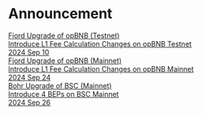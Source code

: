
# Announcement

<div class="doc-announce">
    <a href="./fjord-opbnb/">
        <div>
            <div class="announce-title">Fjord Upgrade of opBNB (Testnet)</div>
            <div class="announce-desc">Introduce L1 Fee Calculation Changes on opBNB Testnet</div>
        </div>
        <span class="announce-date">2024 Sep 10</span>
    </a>
    <a href="./fjord-opbnb/">
        <div>
            <div class="announce-title">Fjord Upgrade of opBNB (Mainnet)</div>
            <div class="announce-desc">Introduce L1 Fee Calculation Changes on opBNB Mainnet</div>
        </div>
        <span class="announce-date">2024 Sep 24</span>
    </a>
    <a href="./bohr-bsc/">
        <div>
            <div class="announce-title">Bohr Upgrade of BSC (Mainnet)</div>
            <div class="announce-desc">Introduce 4 BEPs on BSC Mainnet</div>
        </div>
        <span class="announce-date">2024 Sep 26</span>
    </a>
</div>
